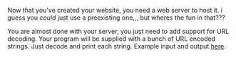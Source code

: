 Now that you've created your website, you need a web server to host it.
i guess you *could* just use a preexisting one,,, but wheres the fun in that???

You are almost done with your server, you just need to add support for URL decoding.
Your program will be supplied with a bunch of URL encoded strings.
Just decode and print each string.
Example input and output [here](https://paste.connorcode.com/b/61068674-e792-4e9d-ad09-8b3482c06351).